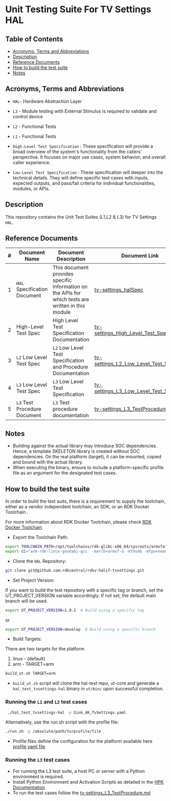 # Unit Testing Suite For TV Settings HAL

## Table of Contents

- [Acronyms, Terms and Abbreviations](#acronyms-terms-and-abbreviations)
- [Description](#description)
- [Reference Documents](#reference-documents)
- [How to build the test suite](#how-to-build-the-test-suite)
- [Notes](#notes)

## Acronyms, Terms and Abbreviations

- `HAL`- Hardware Abstraction Layer
- `L3` - Module testing with External Stimulus is required to validate and control device
- `L2` - Functional Tests
- `L1` - Functional Tests

- `High-Level Test Specification` : These specification will provide a broad overview of the system's functionality from the callers' perspective. It focuses on major use cases, system behavior, and overall caller experience.
- `Low-Level Test Specification` : These specification will deeper into the technical details. They will define specific test cases with inputs, expected outputs, and pass/fail criteria for individual functionalities, modules, or APIs.

## Description

This repository contains the Unit Test Suites (L1,L2 & L3) for TV Settings `HAL`.

## Reference Documents

|#|Document Name|Document Description|Document Link|
|---|-------------|--------------------|-------------|
|1|`HAL` Specification Document|This document provides specific information on the APIs for which tests are written in this module|[tv-settings_halSpec](https://github.com/rdkcentral/rdkv-halif-tvsettings/blob/main/docs/pages/tv-settings_halSpec.md "tv-settings_halSpec" )|
|2|High-Level Test Spec |High Level Test Specification Documentation|[tv-settings_High_Level_Test_Spec.md]( docs/pages/tv-settings_High_Level_Test_Spec.md)|
|3|`L2` Low Level Test Spec |`L2` Low Level Test Specification and Procedure Documentation|[tv-settings_L2_Low_Level_Test_Spec.md]( docs/pages/tv-settings_L2_Low_Level_Test_Spec.md)|
|4|`L3` Low Level Test Spec |`L3` Low Level Test Specification|[tv-settings_L3_Low_Level_Test_Spec.md]( docs/pages/tv-settings_L3_Low_Level_Test_Spec.md)|
|5|`L3` Test Procedure Document |`L3` Test procedure documentation|[tv-settings_L3_TestProcedure.md]( docs/pages/tv-settings_L3_TestProcedure.md)|

## Notes

- Building against the actual library may introduce SOC dependencies. Hence, a template SKELETON library is created without SOC dependencies. On the real platform (target), it can be mounted, copied and bound with the actual library.
- When executing the binary, ensure to include a platform-specific profile file as an argument for the designated test cases.

## How to build the test suite

In order to build the test suits, there is a requirement to supply the toolchain, either as a vendor independent toolchain, an SDK, or an RDK Docker Toolchain .

For more information about RDK Docker Toolchain, please check [RDK Docker Toolchain](https://github.com/rdkcentral/ut-core/wiki/FAQ:-RDK-Docker-Toolchain)

- Export the Toolchain Path:

```bash
export TOOLCHAIN_PATH=/opt/toolchains/rdk-glibc-x86_64/sysroots/armv7at2hf-neon-rdk-linux-gnueabi
export CC="arm-rdk-linux-gnueabi-gcc  -march=armv7-a -mthumb -mfpu=neon -mfloat-abi=hard --sysroot=$TOOLCHAIN_PATH"
```

- Clone the `HAL` Repository:

```bash
git clone git@github.com:rdkcentral/rdkv-halif-tvsettings.git
```
- Set Project Version:

If you want to build the test repository with a specific tag or branch, set the UT_PROJECT_VERSION variable accordingly. If not set, the default main branch will be used.

```bash
export UT_PROJECT_VERSION=1.0.1  # Build using a specific tag
```

or

```bash
export UT_PROJECT_VERSION=develop  # Build using a specific branch
```

- Build Targets:

 There are two targets for the platform

  1. linux - (default)
  2. arm - TARGET=arm

```bash
build_ut.sh TARGET=arm
```

- `build_ut.sh` script will clone the hal-test repo, ut-core and generate a `hal_test_tvsettings-hal` binary in `ut/bin/` upon successful completion.

### Running the `L1` and `L2` test cases

```bash
 ./hal_test_tvsettings-hal -p Sink_4K_TvSettings.yaml
 ```

Alternatively, use the run.sh script with the profile file:
```bash
./run.sh -p /absolute/path/to/profile/file
 ```

- Profile files define the configuration for the platform available here [profile yaml file](./profiles/)

### Running the `L3` test cases

- For running the L3 test suite, a host PC or server with a Python environment is required.
- Install Python Environment and Activation Scripts as detailed in the [HPK Documentation](https://github.com/rdkcentral/rdk-hpk-documentation/tree/main?tab=readme-ov-file#installing-the-python-environment-for-l3-testing-suite)
- To run the test cases follow the [tv-settings_L3_TestProcedure.md](docs/pages/tv-settings_L3_TestProcedure.md)


